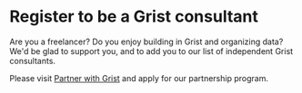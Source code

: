 # Register to be a Grist consultant

Are you a freelancer? Do you enjoy building in Grist and organizing data? We'd be
glad to support you, and to add you to our list of independent Grist consultants.

Please visit <a href="https://www.getgrist.com/partners/">Partner with Grist</a>
and apply for our partnership program. 
